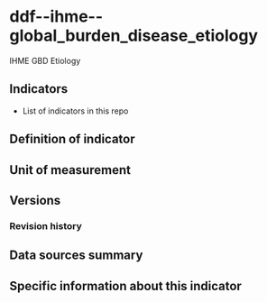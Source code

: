# ddf--ihme--global_burden_disease_etiology

IHME GBD Etiology

## Indicators

- List of indicators in this repo

## Definition of indicator


## Unit of measurement


## Versions


### Revision history


## Data sources summary


## Specific information about this indicator

